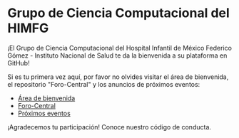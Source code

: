 # Grupo de Ciencia Computacional del HIMFG

¡El Grupo de Ciencia Computacional del Hospital Infantil de México Federico Gómez - Instituto Nacional de Salud te da la bienvenida a su plataforma en GitHub!

Si es tu primera vez aquí, por favor no olvides visitar el área de bienvenida, el repositorio "Foro-Central" y los anuncios de próximos eventos:
- [Área de bienvenida](https://github.com/orgs/Ciencia-Computacional-HIMFG/discussions/1)
- [Foro-Central](https://github.com/Ciencia-Computacional-HIMFG/Foro-Central)
- [Próximos eventos](https://github.com/orgs/Ciencia-Computacional-HIMFG/discussions/2)

¡Agradecemos tu participación!
Conoce nuestro código de conducta.
